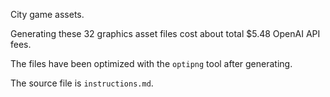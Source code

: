 City game assets.

Generating these 32 graphics asset files cost about total $5.48 OpenAI API fees.

The files have been optimized with the `optipng` tool after generating.

The source file is `instructions.md`.
